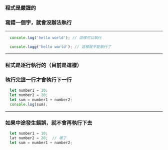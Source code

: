 
### 程式是嚴謹的
### 寫錯一個字，就會沒辦法執行

---

``` javascript
  console.log('hello world'); // 這樣可以執行
```

``` javascript
  console.logg('hello world'); // 這樣就不能執行了
```

---

### 程式是逐行執行的（目前是這樣）
### 執行完這一行才會執行下一行

``` javascript
  let number1 = 10;
  let number2 = 20;
  let sum = number1 + number2;
  console.log(sum);
```


---


### 如果中途發生錯誤，就不會再執行下去

``` javascript
  let number1 = 10;
  lat number2 = 20;  // 壞了
  let sum = number1 + number2;
```
